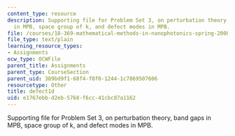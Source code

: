 ```yaml
---
content_type: resource
description: Supporting file for Problem Set 3, on perturbation theory, band gaps
  in MPB, space group of k, and defect modes in MPB.
file: /courses/18-369-mathematical-methods-in-nanophotonics-spring-2008/e1767ebbd2eb5768f6cc41cbc87a1162_defect1d.ctl
file_type: text/plain
learning_resource_types:
- Assignments
ocw_type: OCWFile
parent_title: Assignments
parent_type: CourseSection
parent_uid: 389bd9f1-68f4-f8f0-1244-1c7869507606
resourcetype: Other
title: defect1d
uid: e1767ebb-d2eb-5768-f6cc-41cbc87a1162
---
```

Supporting file for Problem Set 3, on perturbation theory, band gaps in MPB, space group of k, and defect modes in MPB.

